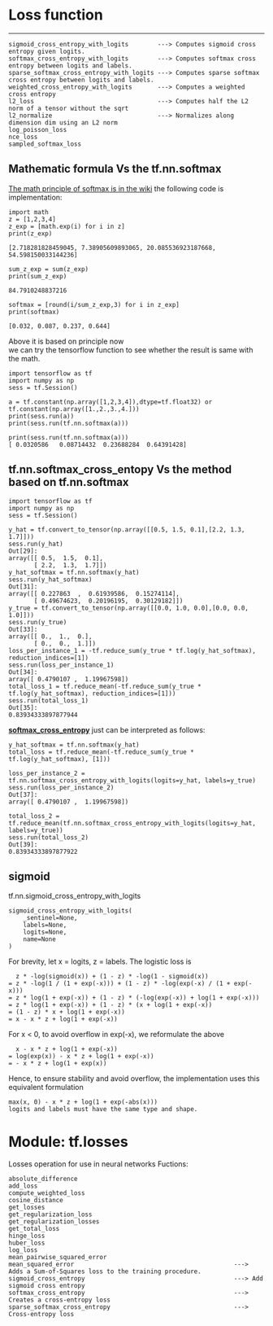 # Loss function
---------------------------------------------------------------------------------------------------

```
sigmoid_cross_entropy_with_logits        ---> Computes sigmoid cross entropy given logits.
softmax_cross_entropy_with_logits        ---> Computes softmax cross entropy between logits and labels.
sparse_softmax_cross_entropy_with_logits ---> Computes sparse softmax cross entropy between logits and labels.
weighted_cross_entropy_with_logits       ---> Computes a weighted cross entropy
l2_loss                                  ---> Computes half the L2 norm of a tensor without the sqrt
l2_normalize                             ---> Normalizes along dimension dim using an L2 norm
log_poisson_loss
nce_loss
sampled_softmax_loss
```
## Mathematic formula Vs the tf.nn.softmax

[The math principle of softmax is in the wiki](https://zh.wikipedia.org/zh-cn/Softmax%E5%87%BD%E6%95%B0) 
the following code is implementation: 
```
import math
z = [1,2,3,4]
z_exp = [math.exp(i) for i in z]
print(z_exp)

[2.718281828459045, 7.38905609893065, 20.085536923187668, 54.598150033144236]

sum_z_exp = sum(z_exp)
print(sum_z_exp)

84.7910248837216

softmax = [round(i/sum_z_exp,3) for i in z_exp]
print(softmax)

[0.032, 0.087, 0.237, 0.644]
```

Above it is based on principle now  
we can try the tensorflow function to see whether the result is same with the math.
```
import tensorflow as tf
import numpy as np
sess = tf.Session()

a = tf.constant(np.array([1,2,3,4]),dtype=tf.float32) or tf.constant(np.array([1.,2.,3.,4.]))
print(sess.run(a))
print(sess.run(tf.nn.softmax(a)))

```
```
print(sess.run(tf.nn.softmax(a)))
[ 0.0320586   0.08714432  0.23688284  0.64391428]
```
## tf.nn.softmax_cross_entopy Vs the method based on tf.nn.softmax 

```
import tensorflow as tf
import numpy as np
sess = tf.Session()

y_hat = tf.convert_to_tensor(np.array([[0.5, 1.5, 0.1],[2.2, 1.3, 1.7]]))
sess.run(y_hat)
Out[29]: 
array([[ 0.5,  1.5,  0.1],
       [ 2.2,  1.3,  1.7]])
y_hat_softmax = tf.nn.softmax(y_hat)
sess.run(y_hat_softmax)
Out[31]: 
array([[ 0.227863  ,  0.61939586,  0.15274114],
       [ 0.49674623,  0.20196195,  0.30129182]])
y_true = tf.convert_to_tensor(np.array([[0.0, 1.0, 0.0],[0.0, 0.0, 1.0]]))
sess.run(y_true)
Out[33]: 
array([[ 0.,  1.,  0.],
       [ 0.,  0.,  1.]])
loss_per_instance_1 = -tf.reduce_sum(y_true * tf.log(y_hat_softmax), reduction_indices=[1])
sess.run(loss_per_instance_1)
Out[34]: 
array([ 0.4790107 ,  1.19967598])
total_loss_1 = tf.reduce_mean(-tf.reduce_sum(y_true * tf.log(y_hat_softmax), reduction_indices=[1]))
sess.run(total_loss_1)
Out[35]: 
0.83934333897877944

```

[**softmax_cross_entropy**](https://stackoverflow.com/questions/34240703/difference-between-tensorflow-tf-nn-softmax-and-tf-nn-softmax-cross-entropy-with)
just can be interpreted as follows:
```
y_hat_softmax = tf.nn.softmax(y_hat)
total_loss = tf.reduce_mean(-tf.reduce_sum(y_true * tf.log(y_hat_softmax), [1]))
```
```
loss_per_instance_2 = tf.nn.softmax_cross_entropy_with_logits(logits=y_hat, labels=y_true)
sess.run(loss_per_instance_2)
Out[37]: 
array([ 0.4790107 ,  1.19967598])

total_loss_2 = tf.reduce_mean(tf.nn.softmax_cross_entropy_with_logits(logits=y_hat, labels=y_true))
sess.run(total_loss_2)
Out[39]: 
0.83934333897877922

```


## sigmoid
tf.nn.sigmoid_cross_entropy_with_logits
```
sigmoid_cross_entropy_with_logits(
    _sentinel=None,
    labels=None,
    logits=None,
    name=None
)
```

For brevity, let x = logits, z = labels. The logistic loss is
```
  z * -log(sigmoid(x)) + (1 - z) * -log(1 - sigmoid(x))
= z * -log(1 / (1 + exp(-x))) + (1 - z) * -log(exp(-x) / (1 + exp(-x)))
= z * log(1 + exp(-x)) + (1 - z) * (-log(exp(-x)) + log(1 + exp(-x)))
= z * log(1 + exp(-x)) + (1 - z) * (x + log(1 + exp(-x))
= (1 - z) * x + log(1 + exp(-x))
= x - x * z + log(1 + exp(-x))
```
For x < 0, to avoid overflow in exp(-x), we reformulate the above
```
  x - x * z + log(1 + exp(-x))
= log(exp(x)) - x * z + log(1 + exp(-x))
= - x * z + log(1 + exp(x))
```
Hence, to ensure stability and avoid overflow, the implementation uses this equivalent formulation
```
max(x, 0) - x * z + log(1 + exp(-abs(x)))
logits and labels must have the same type and shape.
```

# Module: tf.losses
Losses operation for use in neural networks
Fuctions:
```
absolute_difference
add_loss
compute_weighted_loss
cosine_distance
get_losses
get_regularization_loss
get_regularization_losses
get_total_loss
hinge_loss
huber_loss
log_loss
mean_pairwise_squared_error
mean_squared_error                                            ---> Adds a Sum-of-Squares loss to the training procedure.
sigmoid_cross_entropy                                         ---> Add sigmoid cross entropy
softmax_cross_entropy                                         ---> Creates a cross-entropy loss 
sparse_softmax_cross_entropy                                  ---> Cross-entropy loss 
```
